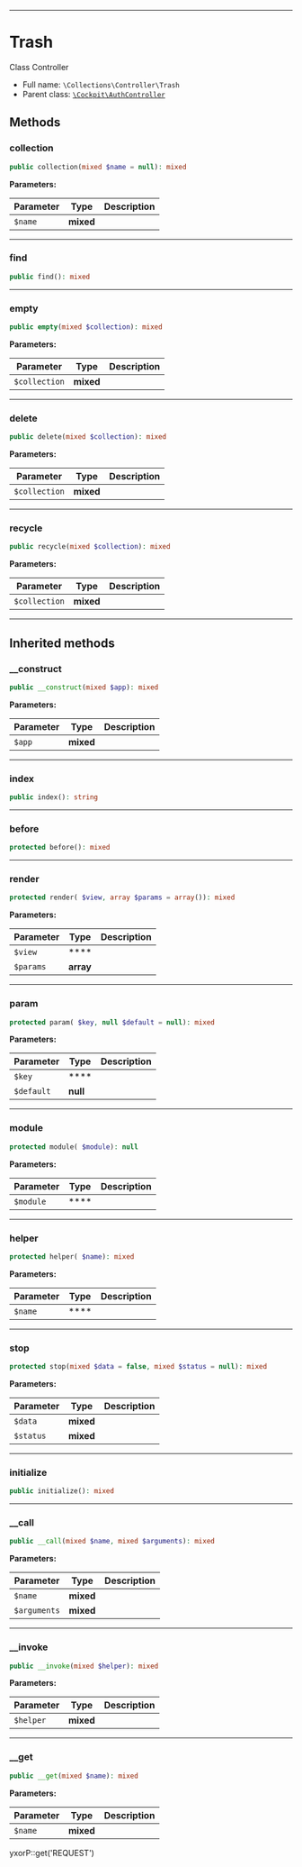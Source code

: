 ***

# Trash

Class Controller

* Full name: `\Collections\Controller\Trash`
* Parent class: [`\Cockpit\AuthController`](../../Cockpit/AuthController.md)

## Methods

### collection

```php
public collection(mixed $name = null): mixed
```

**Parameters:**

| Parameter | Type | Description |
|-----------|------|-------------|
| `$name` | **mixed** |  |

***

### find

```php
public find(): mixed
```

***

### empty

```php
public empty(mixed $collection): mixed
```

**Parameters:**

| Parameter | Type | Description |
|-----------|------|-------------|
| `$collection` | **mixed** |  |

***

### delete

```php
public delete(mixed $collection): mixed
```

**Parameters:**

| Parameter | Type | Description |
|-----------|------|-------------|
| `$collection` | **mixed** |  |

***

### recycle

```php
public recycle(mixed $collection): mixed
```

**Parameters:**

| Parameter | Type | Description |
|-----------|------|-------------|
| `$collection` | **mixed** |  |

***

## Inherited methods

### __construct

```php
public __construct(mixed $app): mixed
```

**Parameters:**

| Parameter | Type | Description |
|-----------|------|-------------|
| `$app` | **mixed** |  |

***

### index

```php
public index(): string
```

***

### before

```php
protected before(): mixed
```

***

### render

```php
protected render( $view, array $params = array()): mixed
```

**Parameters:**

| Parameter | Type | Description |
|-----------|------|-------------|
| `$view` | **** |  |
| `$params` | **array** |  |

***

### param

```php
protected param( $key, null $default = null): mixed
```

**Parameters:**

| Parameter | Type | Description |
|-----------|------|-------------|
| `$key` | **** |  |
| `$default` | **null** |  |

***

### module

```php
protected module( $module): null
```

**Parameters:**

| Parameter | Type | Description |
|-----------|------|-------------|
| `$module` | **** |  |

***

### helper

```php
protected helper( $name): mixed
```

**Parameters:**

| Parameter | Type | Description |
|-----------|------|-------------|
| `$name` | **** |  |

***

### stop

```php
protected stop(mixed $data = false, mixed $status = null): mixed
```

**Parameters:**

| Parameter | Type | Description |
|-----------|------|-------------|
| `$data` | **mixed** |  |
| `$status` | **mixed** |  |

***

### initialize

```php
public initialize(): mixed
```

***

### __call

```php
public __call(mixed $name, mixed $arguments): mixed
```

**Parameters:**

| Parameter | Type | Description |
|-----------|------|-------------|
| `$name` | **mixed** |  |
| `$arguments` | **mixed** |  |

***

### __invoke

```php
public __invoke(mixed $helper): mixed
```

**Parameters:**

| Parameter | Type | Description |
|-----------|------|-------------|
| `$helper` | **mixed** |  |

***

### __get

```php
public __get(mixed $name): mixed
```

**Parameters:**

| Parameter | Type | Description |
|-----------|------|-------------|
| `$name` | **mixed** |  |

yxorP::get('REQUEST')

